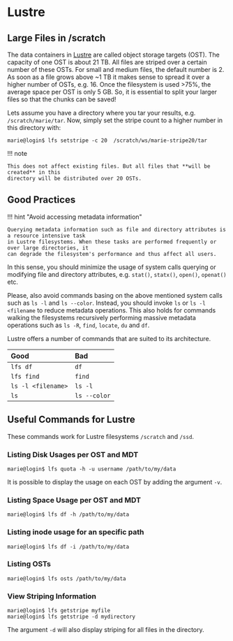 # Lustre

## Large Files in /scratch

The data containers in [Lustre](https://www.lustre.org) are called object storage targets (OST). The
capacity of one OST is about 21 TB. All files are striped over a certain number of these OSTs. For
small and medium files, the default number is 2. As soon as a file grows above ~1 TB it makes sense
to spread it over a higher number of OSTs, e.g. 16. Once the filesystem is used >75%, the average
space per OST is only 5 GB. So, it is essential to split your larger files so that the chunks can be
saved!

Lets assume you have a directory where you tar your results, e.g. `/scratch/marie/tar`. Now, simply
set the stripe count to a higher number in this directory with:

```console
marie@login$ lfs setstripe -c 20  /scratch/ws/marie-stripe20/tar
```

!!! note

    This does not affect existing files. But all files that **will be created** in this
    directory will be distributed over 20 OSTs.

## Good Practices

!!! hint "Avoid accessing metadata information"

    Querying metadata information such as file and directory attributes is a resource intensive task
    in Lustre filesystems. When these tasks are performed frequently or over large directories, it
    can degrade the filesystem's performance and thus affect all users.

In this sense, you should minimize the usage of system calls querying or modifying file
and directory attributes, e.g. `stat()`, `statx()`, `open()`, `openat()` etc.

Please, also avoid commands basing on the above mentioned system calls such as `ls -l` and
`ls --color`. Instead, you should invoke `ls` or `ls -l <filename` to reduce metadata operations.
This also holds for commands walking the filesystems recursively performing massive metadata
operations such as `ls -R`, `find`, `locate`, `du` and `df`.

Lustre offers a number of commands that are suited to its architecture.

| Good | Bad |
|:-----|:----|
| `lfs df` | `df` |
| `lfs find` | `find` |
| `ls -l <filename>` | `ls -l` |
| `ls` | `ls --color` |

## Useful Commands for Lustre

These commands work for Lustre filesystems `/scratch` and `/ssd`.

### Listing Disk Usages per OST and MDT

```console
marie@login$ lfs quota -h -u username /path/to/my/data
```

It is possible to display the usage on each OST by adding the argument `-v`.

### Listing Space Usage per OST and MDT

```console
marie@login$ lfs df -h /path/to/my/data
```

### Listing inode usage for an specific path

```console
marie@login$ lfs df -i /path/to/my/data
```

### Listing OSTs

```console
marie@login$ lfs osts /path/to/my/data
```

### View Striping Information

```console
marie@login$ lfs getstripe myfile
marie@login$ lfs getstripe -d mydirectory
```

The argument `-d` will also display striping for all files in the directory.
